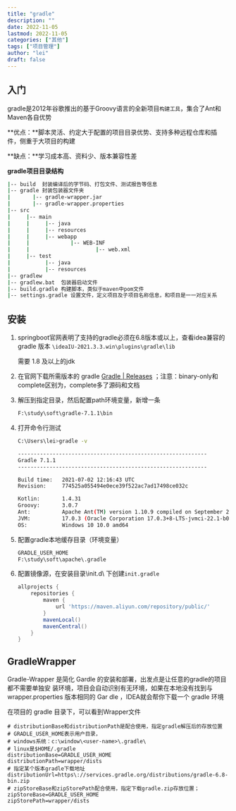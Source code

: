 ```yaml
---
title: "gradle"
description: ""
date: 2022-11-05
lastmod: 2022-11-05
categories: ["其他"]
tags: ["项目管理"]
author: "lei"
draft: false
---
```


## 入门

gradle是2012年谷歌推出的基于Groovy语言的全新项目`构建工具`，集合了Ant和Maven各自优势

**优点：**脚本灵活、约定大于配置的项目目录优势、支持多种远程仓库和插件，侧重于大项目的构建

**缺点：**学习成本高、资料少、版本兼容性差

**gradle项目目录结构**

```bash
|-- build  封装编译后的字节码、打包文件、测试报告等信息
|-- gradle 封装包装器文件夹
|		|-- gradle-wrapper.jar
|		|-- gradle-wrapper.properties
|-- src
|	  |-- main
|	  |		|-- java
|	  |		|-- resources
|	  |		|-- webapp
|	  |				|-- WEB-INF
|	  |						|-- web.xml
|	  |-- test
|	        |-- java
|			|-- resources
|-- gradlew
|-- gradlew.bat  包装器启动文件
|-- build.gradle 构建脚本，类似于maven中pom文件
|-- settings.gradle 设置文件，定义项目及子项目名称信息，和项目是一一对应关系
```

## 安装

1. springboot官网表明了支持的gradle必须在6.8版本或以上，查看idea兼容的 gradle 版本 `\ideaIU-2021.3.3.win\plugins\gradle\lib`

   需要 1.8 及以上的jdk

2. 在官网下载所需版本的 gradle   [Gradle | Releases](https://gradle.org/releases/) ；注意：binary-only和complete区别为，complete多了源码和文档

3. 解压到指定目录，然后配置path环境变量，新增一条

   ```bash
   F:\study\soft\gradle-7.1.1\bin
   ```

4. 打开命令行测试

   ```bash
   C:\Users\lei>gradle -v
   
   ------------------------------------------------------------
   Gradle 7.1.1
   ------------------------------------------------------------
   
   Build time:   2021-07-02 12:16:43 UTC
   Revision:     774525a055494e0ece39f522ac7ad17498ce032c
   
   Kotlin:       1.4.31
   Groovy:       3.0.7
   Ant:          Apache Ant(TM) version 1.10.9 compiled on September 27 2020
   JVM:          17.0.3 (Oracle Corporation 17.0.3+8-LTS-jvmci-22.1-b05)
   OS:           Windows 10 10.0 amd64
   ```

5. 配置gradle本地缓存目录（环境变量）

   ```bash
   GRADLE_USER_HOME
   F:\study\soft\apache\.gradle
   ```

6. 配置镜像源，在安装目录\init.d\ 下创建`init.gradle`

   ```groovy
   allprojects {
       repositories {
           maven {
               url 'https://maven.aliyun.com/repository/public/'
           }
           mavenLocal()
           mavenCentral()
       }
   }
   ```

## GradleWrapper

Gradle-Wrapper 是简化 Gardle 的安装和部署，出发点是让任意的gradle的项⽬都不需要单独安
装环境，项⽬会⾃动识别有⽆环境，如果在本地没有找到与 wrapper.properties 版本相同的 Gar
dle ，IDEA就会帮你下载⼀个 gradle 环境

在项目的 gradle 目录下，可以看到Wrapper文件

```properties
# distributionBase和distributionPath是配合使⽤，指定gradle解压后的存放位置
# GRADLE_USER_HOME表示⽤户⽬录，
# windows系统：c:\window\<user-name>\.gradle\
# linux是$HOME/.gradle
distributionBase=GRADLE_USER_HOME
distributionPath=wrapper/dists
# 指定某个版本gradle下载地址
distributionUrl=https\://services.gradle.org/distributions/gradle-6.8-bin.zip
# zipStoreBase和zipStorePath配合使⽤，指定下载gradle.zip存放位置；
zipStoreBase=GRADLE_USER_HOME
zipStorePath=wrapper/dists
```

